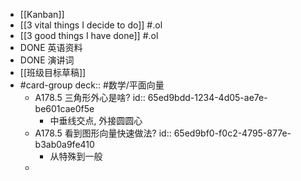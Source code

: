 - [[Kanban]]
- [[3 vital things I decide to do]] #.ol
- [[3 good things I have done]] #.ol
- DONE 英语资料
- DONE 演讲词
- [[班级目标草稿]]
- #card-group
   deck:: #数学/平面向量
	- A178.5 三角形外心是啥?
	  id:: 65ed9bdd-1234-4d05-ae7e-be601cae0f5e
		- 中垂线交点, 外接圆圆心
	- A178.5 看到图形向量快速做法?
	  id:: 65ed9bf0-f0c2-4795-877e-b3ab0a9fe410
		- 从特殊到一般
	-